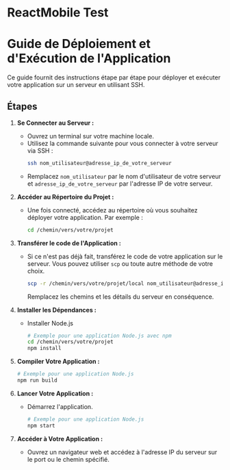 # ReactMobile Test

# Guide de Déploiement et d'Exécution de l'Application

Ce guide fournit des instructions étape par étape pour déployer et exécuter votre application sur un serveur en utilisant SSH.

## Étapes

1. **Se Connecter au Serveur :**
   - Ouvrez un terminal sur votre machine locale.
   - Utilisez la commande suivante pour vous connecter à votre serveur via SSH :
     ```bash
     ssh nom_utilisateur@adresse_ip_de_votre_serveur
     ```
   - Remplacez `nom_utilisateur` par le nom d'utilisateur de votre serveur et `adresse_ip_de_votre_serveur` par l'adresse IP de votre serveur.

2. **Accéder au Répertoire du Projet :**
   - Une fois connecté, accédez au répertoire où vous souhaitez déployer votre application. Par exemple :
     ```bash
     cd /chemin/vers/votre/projet
     ```

3. **Transférer le code de l'Application :**
   - Si ce n'est pas déjà fait, transférez le code de votre application sur le serveur. Vous pouvez utiliser `scp` ou toute autre méthode de votre choix.
     ```bash
     scp -r /chemin/vers/votre/projet/local nom_utilisateur@adresse_ip_de_votre_serveur:/chemin/vers/destination
     ```
     Remplacez les chemins et les détails du serveur en conséquence.

4. **Installer les Dépendances :**
   - Installer Node.js
     ```bash
     # Exemple pour une application Node.js avec npm
     cd /chemin/vers/votre/projet
     npm install
     ```

5. **Compiler Votre Application :**
     ```bash
     # Exemple pour une application Node.js
     npm run build
     ```

6. **Lancer Votre Application :**
   - Démarrez l'application.
     ```bash
     # Exemple pour une application Node.js
     npm start
     ```

7. **Accéder à Votre Application :**
   - Ouvrez un navigateur web et accédez à l'adresse IP du serveur sur le port ou le chemin spécifié.
